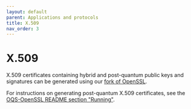 ```yaml
---
layout: default
parent: Applications and protocols
title: X.509
nav_order: 3
---
```


# X.509

X.509 certificates containing hybrid and post-quantum public keys and signatures can be generated using our [fork of OpenSSL](tls/#oqs-openssl).

For instructions on generating post-quantum X.509 certificates, see the [OQS-OpenSSL README section "Running"](https://github.com/open-quantum-safe/openssl/blob/OQS-OpenSSL_1_1_1-stable/README.md#running).
